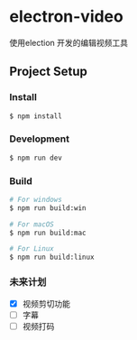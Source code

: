 # electron-video

使用election 开发的编辑视频工具

## Project Setup

### Install

```bash
$ npm install
```

### Development

```bash
$ npm run dev
```

### Build

```bash
# For windows
$ npm run build:win

# For macOS
$ npm run build:mac

# For Linux
$ npm run build:linux
```

### 未来计划

- [x] 视频剪切功能
- [ ] 字幕
- [ ] 视频打码

